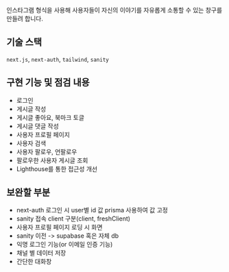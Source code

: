인스타그램 형식을 사용해 사용자들이 자신의 이야기를 자유롭게 소통할 수 있는 창구를 만들려 합니다.

## 기술 스택

`next.js`, `next-auth`, `tailwind`, `sanity`

## 구현 기능 및 점검 내용

- 로그인
- 게시글 작성
- 게시글 좋아요, 북마크 토글
- 게시글 댓글 작성
- 사용자 프로필 페이지
- 사용자 검색
- 사용자 팔로우, 언팔로우
- 팔로우한 사용자 게시글 조회
- Lighthouse를 통한 접근성 개선

## 보완할 부분

- next-auth 로그인 시 user별 id 값 prisma 사용하여 값 고정
- sanity 접속 client 구분(client, freshClient)
- 사용자 프로필 페이지 로딩 시 화면
- sanity 이전 -> supabase 혹은 자체 db
- 익명 로그인 기능(or 이메일 인증 기능)
- 채널 별 데이터 저장
- 간단한 대화창
